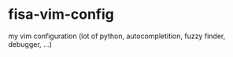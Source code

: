 fisa-vim-config
===============

my vim configuration (lot of python, autocompletition, fuzzy finder, debugger, ...)